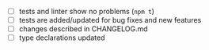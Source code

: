 <!--
Thank you for your pull request.
Check following steps to help us land your changes:
Change [ ] to [x] for completed items.
-->

- [ ] tests and linter show no problems (`npm t`)
- [ ] tests are added/updated for bug fixes and new features
- [ ] changes described in CHANGELOG.md
- [ ] type declarations updated
